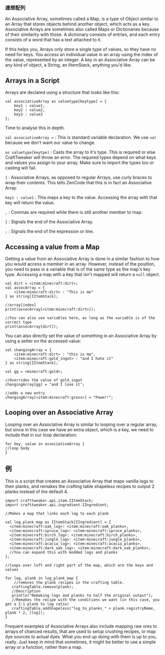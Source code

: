 ### 連想配列

An Associative Array, sometimes called a Map, is a type of Object similar to an Array that stores objects behind another object, which acts as a key. Associative Arrays are sometimes also called Maps or Dictionaries because of their similarity with those. A dictionary consists of entries, and each entry consists of a word that has a text attached to it.

If this helps you, Arrays only store a single type of values, so they have no need for keys. You access an individual value in an array using the index of the value, represented by an integer. A key in an Associative Array can be any kind of object, a String, an IItemStack, anything you'd like.

## Arrays in a Script

Arrays are declared using a structure that looks like this:

```zencode
val associativeArray as valuetype[keytype] = {
    key1 : value1,
    key2 : value2,
    key3 : value3
};
```
Time to analyse this in depth.

`val associativeArray =` : This is standard variable declaration. We use `val` because we don't want our value to change.

`as valuetype[keytpe]` : Casts the array to it's type. This is required or else CraftTweaker will throw an error. The required types depend on what keys and values you assign to your array. Make sure to import the types too or casting will fail.

`{` : Associative Arrays, as opposed to regular Arrays, use curly braces to wrap their contents. This tells ZenCode that this is in fact an Associative Array.

`key1 : value1` : This maps a key to the value. Accessing the array with that key will return the value.

`,` : Commas are required while there is still another member to map.

`}` : Signals the end of the Associative Array.

`;` : Signals the end of the expression or line.

## Accessing a value from a Map

Getting a value from an Associative Array is done in a similar fashion to how you would access a member in an array. However, instead of the position, you need to pass in a variable that is of the same type as the map's key type. Accessing a map with a key that isn't mapped will return a `null` object.

```zencode
val dirt = <item:minecraft:dirt>;
val assocArray = {
    <item:minecraft:dirt> : "This is me"
} as string[IItemStack];

//array[index]
print(assocArray[<item:minecraft:dirt>]);

//You can also use variables here, as long as the variable is of the correct type
print(assocArray[dirt]);
```

You can also directly set the value of something in an Associative Array by using a setter on the accessed value:

```zencode
val changingArray = {
    <item:minecraft:dirt> : "this is me",
    <item:minecraft:gold_ingot> : "and I hate it"
} as string[IItemStack];

val gg = <minecraft:gold>;

//Overrides the value of gold_ingot
changingArray[gg] = "and I love it";

//adds a new entry
changingArray[<item:minecraft:grass>] = "Power!";
```

## Looping over an Associative Array

Looping over an Associative Array is similar to looping over a regular array, but since in this case we have an extra object, which is a key, we need to include that in our loop declaration:

```zencode
for key, value in associativeArray {
//loop body
}
```

## 例

This is a script that creates an Associative Array that maps vanilla logs to their planks, and remakes the crafting table shapeless recipes to output 2 planks instead of the default 4.

```zencode
import crafttweaker.api.item.IItemStack;
import crafttweaker.api.ingredient.IIngredient;

//Makes a map that links each log to each plank

val log_plank_map as IItemStack[IIngredient] = {
  <item:minecraft:oak_log>: <item:minecraft:oak_planks>,
  <item:minecraft:spruce_log>: <item:minecraft:spruce_planks>,
  <item:minecraft:birch_log>: <item:minecraft:birch_planks>,
  <item:minecraft:jungle_log>: <item:minecraft:jungle_planks>,
  <item:minecraft:acacia_log>: <item:minecraft:acacia_planks>,
  <item:minecraft:dark_oak_log>: <item:minecraft:dark_oak_planks>,
  //You can expand this with modded logs and planks
};

//loops over left and right part of the map, which are the keys and values

for log, plank in log_plank_map {
    //removes the plank recipes in the crafting table.
   craftingTable.remove(plank);
   //Description
   println("Remaking logs and planks to half the original output");
   //Remakes the recipe with the conditions we want (in this case, you get a 2:1 plank to log ratio)
   craftingTable.addShapeless("log_to_planks_" + plank.registryName, plank * 2, [log]);
}
```

Frequent examples of Associative Arrays also include mapping raw ores to arrays of chanced results, that are used to setup crushing recipes, or map dye sources to actual dyes. What you end up doing with them is up to you, really. Just keep in mind that sometimes, it might be better to use a simple array or a function, rather than a map.